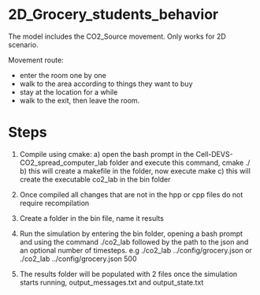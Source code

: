 # 2D_Grocery_students_behavior

The model includes the CO2_Source movement. Only works for 2D scenario.

Movement route:
- enter the room one by one
- walk to the area according to things they want to buy 
- stay at the location for a while
- walk to the exit, then leave the room.

# Steps
1. Compile using cmake:
    a) open the bash prompt in the Cell-DEVS-CO2_spread_computer_lab folder and execute this command, cmake ./
    b) this will create a makefile in the folder, now execute make
    c) this will create the executable co2_lab in the bin folder

2. Once compiled all changes that are not in the hpp or cpp files do not require recompilation

3. Create a folder in the bin file, name it results

4. Run the simulation by entering the bin folder, opening a bash prompt and using the command ./co2_lab followed by the path to the json and an optional number of timesteps.
      e.g ./co2_lab ../config/grocery.json    or    ./co2_lab ../config/grocery.json 500

5. The results folder will be populated with 2 files once the simulation starts running, output_messages.txt and output_state.txt
